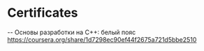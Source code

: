 # Certificates

-- Основы разработки на C++: белый пояс
https://coursera.org/share/1d7298ec90ef44f2675a721d5bbe2510
